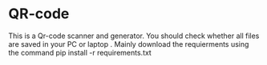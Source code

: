# QR-code
This is a Qr-code scanner and generator.
  You should check whether all files are saved in your PC or laptop .
  Mainly download the requierments using the command pip install -r requirements.txt
  
